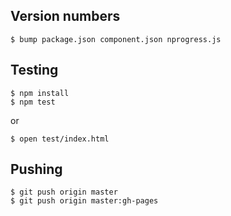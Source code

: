 Version numbers
---------------

    $ bump package.json component.json nprogress.js

Testing
-------

    $ npm install
    $ npm test

or

    $ open test/index.html

Pushing
-------

    $ git push origin master
    $ git push origin master:gh-pages
